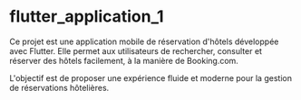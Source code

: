 # flutter_application_1

Ce projet est une application mobile de réservation d'hôtels développée avec Flutter. Elle permet aux utilisateurs de rechercher, consulter et réserver des hôtels facilement, à la manière de Booking.com. 

L'objectif est de proposer une expérience fluide et moderne pour la gestion de réservations hôtelières.




